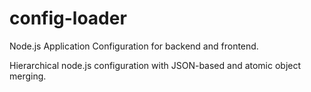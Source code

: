 # config-loader
Node.js Application Configuration for backend and frontend.

Hierarchical node.js configuration with JSON-based and atomic object merging.
